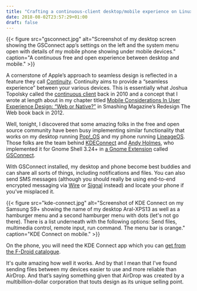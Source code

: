 ```yaml
---
title: "Crafting a continuous-client desktop/mobile experience on Linux with GSConnect"
date: 2018-08-02T23:57:29+01:00
draft: false
---
```


{{< figure src="gsconnect.jpg" alt="Screenshot of my desktop screen showing the GSConnect app’s settings on the left and the system menu open with details of my mobile phone showing under mobile devices." caption="A continuous free and open experience between desktop and mobile." >}}

A cornerstone of Apple’s approach to seamless design is reflected in a feature they call [Continuity](https://www.apple.com/macos/continuity/). Continuity aims to provide a “seamless experience” between your various devices. This is essentially what Joshua Topolsky called the [continuous client](https://www.engadget.com/2010/05/26/a-modest-proposal-the-continuous-client/) back in 2010 and a concept that I wrote at length about in my chapter titled [Mobile Considerations In User Experience Design: “Web or Native?”](https://www.smashingmagazine.com/2012/06/mobile-considerations-in-user-experience-design-web-or-native/#fn11) in Smashing Magazine’s Redesign The Web book back in 2012.

Well, tonight, I discovered that some amazing folks in the free and open source community have been busy implementing similar functionality that works on my desktop running [Pop!_OS](https://ar.al/2018/07/26/popos-18.04-the-state-of-the-art-in-linux-on-desktop/) and my phone running [LineageOS](https://lineageos.org/). Those folks are the team behind [KDEConnect](https://community.kde.org/KDEConnect) and [Andy Holmes](https://github.com/andyholmes), who implemented it for Gnome Shell 3.24+ in [a Gnome Extension](https://extensions.gnome.org/extension/1319/gsconnect/) called [GSConnect](https://github.com/andyholmes/gnome-shell-extension-gsconnect).

With GSConnect installed, my desktop and phone become best buddies and can share all sorts of things, including notifications and files. You can also send SMS messages (although you should really be using end-to-end encrypted messaging via [Wire](https://wire.com) or [Signal](https://signal.org) instead) and locate your phone if you’ve misplaced it.

{{< figure src="kde-connect.jpg" alt="Screenshot of KDE Connect on my Samsung S9+ showing the name of my desktop Aral-XPS13 as well as a hamburger menu and a second hamburger menu with dots (let's not go there). There is a list underneath with the following options: Send files, multimedia control, remote input, run command. The menu bar is orange." caption="KDE Connect on mobile." >}}

On the phone, you will need the KDE Connect app which you can [get from the F-Droid catalogue](https://f-droid.org/packages/org.kde.kdeconnect_tp/).

It's quite amazing how well it works. And by that I mean that I’ve found sending files between my devices easier to use and more reliable than AirDrop. And that’s saying something given that AirDrop was created by a multibillion-dollar corporation that touts design as its unique selling point.
